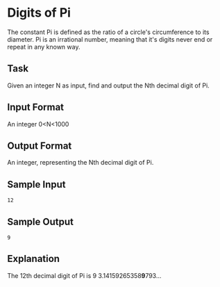# Digits of Pi

The constant Pi is defined as the ratio of a circle's circumference to its diameter.
Pi is an irrational number, meaning that it's digits never end or repeat in any known way.

## Task

Given an integer N as input, find and output the Nth decimal digit of Pi.

## Input Format

An integer 0<N<1000

## Output Format

An integer, representing the Nth decimal digit of Pi.

## Sample Input

```=
12
```

## Sample Output

```=
9
```

## Explanation

The 12th decimal digit of Pi is 9 3.14159265358**9**793...